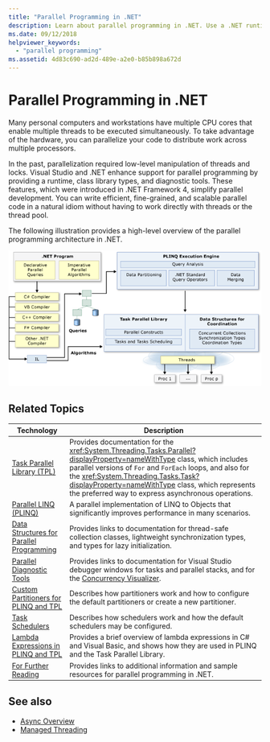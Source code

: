 ```yaml
---
title: "Parallel Programming in .NET"
description: Learn about parallel programming in .NET. Use a .NET runtime, class library types, and diagnostic tools to simplify .NET development.
ms.date: 09/12/2018
helpviewer_keywords:
  - "parallel programming"
ms.assetid: 4d83c690-ad2d-489e-a2e0-b85b898a672d
---
```

# Parallel Programming in .NET

Many personal computers and workstations have multiple CPU cores that enable multiple threads to be executed simultaneously. To take advantage of the hardware, you can parallelize your code to distribute work across multiple processors.

In the past, parallelization required low-level manipulation of threads and locks. Visual Studio and .NET enhance support for parallel programming by providing a runtime, class library types, and diagnostic tools. These features, which were introduced in .NET Framework 4, simplify parallel development. You can write efficient, fine-grained, and scalable parallel code in a natural idiom without having to work directly with threads or the thread pool.

The following illustration provides a high-level overview of the parallel programming architecture in .NET.

![.NET Parallel Programming Architecture](./media/tpl-architecture.png)

## Related Topics

|Technology|Description|
|----------------|-----------------|
|[Task Parallel Library (TPL)](task-parallel-library-tpl.md)|Provides documentation for the <xref:System.Threading.Tasks.Parallel?displayProperty=nameWithType> class, which includes parallel versions of `For` and `ForEach` loops, and also for the <xref:System.Threading.Tasks.Task?displayProperty=nameWithType> class, which represents the preferred way to express asynchronous operations.|
|[Parallel LINQ (PLINQ)](introduction-to-plinq.md)|A parallel implementation of LINQ to Objects that significantly improves performance in many scenarios.|
|[Data Structures for Parallel Programming](data-structures-for-parallel-programming.md)|Provides links to documentation for thread-safe collection classes, lightweight synchronization types, and types for lazy initialization.|
|[Parallel Diagnostic Tools](parallel-diagnostic-tools.md)|Provides links to documentation for Visual Studio debugger windows for tasks and parallel stacks, and for the [Concurrency Visualizer](/visualstudio/profiling/concurrency-visualizer).|
|[Custom Partitioners for PLINQ and TPL](custom-partitioners-for-plinq-and-tpl.md)|Describes how partitioners work and how to configure the default partitioners or create a new partitioner.|
|[Task Schedulers](xref:System.Threading.Tasks.TaskScheduler)|Describes how schedulers work and how the default schedulers may be configured.|
|[Lambda Expressions in PLINQ and TPL](lambda-expressions-in-plinq-and-tpl.md)|Provides a brief overview of lambda expressions in C# and Visual Basic, and shows how they are used in PLINQ and the Task Parallel Library.|
|[For Further Reading](for-further-reading-parallel-programming.md)|Provides links to additional information and sample resources for parallel programming in .NET.|

## See also

- [Async Overview](../async.md)
- [Managed Threading](../threading/index.md)

